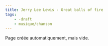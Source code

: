 ```yaml
---
title: Jerry Lee Lewis - Great balls of fire
tags:
    - -draft
    - musique/chanson
---
```


Page créée automatiquement, mais vide.

